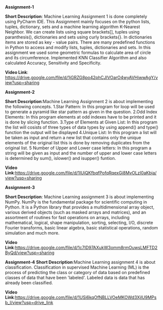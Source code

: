 **Assignment-1**

**Short Description**: Machine Learning Assignment 1 is done completely using PyCharm IDE. This Assignment mainly focuses on the python lists, tuples, dictionary, sets and a machine learning algorithm K-Nearest Neighbor. We can create lists using square brackets[], tuples using paranthesis(), dictionaries and sets using curly brackets{}. In dictionaries items are stored as key - value pairs. There are many predefined functions in Python to access and modify lists, tuples, dictionaries and sets. In this assignment we used some geometric formulas to calculate area of circle and its circumference. Implemented KNN Classifier Algorithm and also calculated Accuracy, Sensitivity and Specificity.

**Video Link**: https://drive.google.com/file/d/1jGRZG8po42phCJIVOarO4wyAVHiwwAgY/view?usp=sharing

**Assignment-2**

**Short Description**:Machine Learning Assignment 2 is about implementing the following concepts. 1.Star Pattern: In this program for loop will be used to generate a pyramid like star pattern as given in the question. 2.Odd Index Elements: In this program elements at odd indexes have to be printed and it is done by slicing function. 3.Type of Elements at Given List: In this program the list will cosists of three types of data types by using append() and type() function the output will be displayed 4.Unique List: In this program a list will be taken as input and return a new list that contains only the unique elements of the original list this is done by removing duplicates from the original list. 5 Number of Upper and Lower case letters: In this program a string will be given as input and the number of upper and lower case letters is determined by sum(), islower() and isupper() funtion.

**Video Link**:https://drive.google.com/file/d/1IUiQKfbqfPofqRqexGi8MvOLzI0aKbja/view?usp=sharing

**Assignment-3**

**Short Description**: Machine Learning assignment 3 is about implementing NumPy. NumPy is the fundamental package for scientific computing in Python. It is a Python library that provides a multidimensional array object, various derived objects (such as masked arrays and matrices), and an assortment of routines for fast operations on arrays, including mathematical, logical, shape manipulation, sorting, selecting, I/O, discrete Fourier transforms, basic linear algebra, basic statistical operations, random simulation and much more. 

**Video Link**:https://drive.google.com/file/d/1c7ID97AXukW3omm8rmOuwsLMFTD2ByQd/view?usp=sharing


**Assignment-4**
**Short Description**:Machine Learning assignment 4 is about classification. Classification in supervised Machine Learning (ML) is the process of predicting the class or category of data based on predefined classes of data that have been 'labeled'. Labeled data is data that has already been classified.

**Video Link**:https://drive.google.com/file/d/1USi6kqOfNBLLVOeMKOWd3XjlU9MPsb_l/view?usp=drive_link
